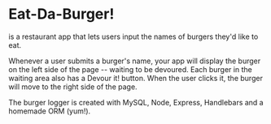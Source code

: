 # Eat-Da-Burger!

 is a restaurant app that lets users input the names of burgers they'd like to eat.

Whenever a user submits a burger's name, your app will display the burger on the left side of the page -- waiting to be devoured.
Each burger in the waiting area also has a Devour it! button. When the user clicks it, the burger will move to the right side of the page.

The burger logger is created with MySQL, Node, Express, Handlebars and a homemade ORM (yum!).
